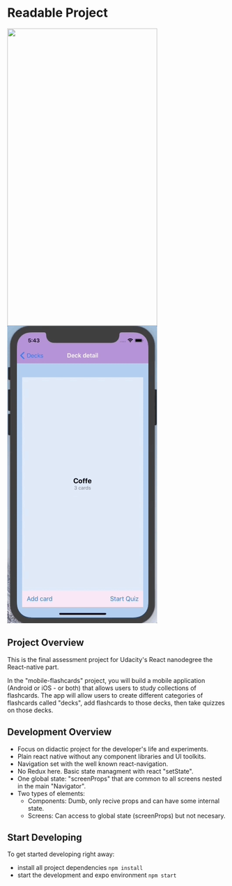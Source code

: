 # Readable Project

<img src="https://raw.githubusercontent.com/zicrox/mobile-flashcards/master/src/assets/screenshots/iphoneX-cards.gif" align="left" height="682" width="344" >
<img src="https://raw.githubusercontent.com/zicrox/mobile-flashcards/master/src/assets/screenshots/iphoneX-new-card.gif" height="682" width="344" >

## Project Overview

This is the final assessment project for Udacity's React nanodegree the React-native part.

In the "mobile-flashcards" project, you will build a mobile application (Android or iOS - or both) that allows users to study collections of flashcards. The app will allow users to create different categories of flashcards called "decks", add flashcards to those decks, then take quizzes on those decks.

## Development Overview

* Focus on didactic project for the developer's life and experiments.
* Plain react native without any component libraries and UI toolkits.
* Navigation set with the well known react-navigation.
* No Redux here. Basic state managment with react "setState".
* One global state: "screenProps" that are common to all screens nested in the main "Navigator".
* Two types of elements:
    * Components: Dumb, only recive props and can have some internal state.
    * Screens: Can access to global state (screenProps) but not necesary.

## Start Developing

To get started developing right away:

* install all project dependencies `npm install`
* start the development and expo environment `npm start`

